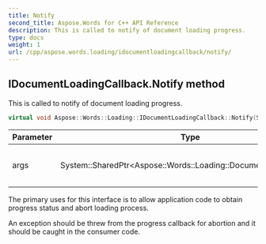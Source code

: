 ```yaml
---
title: Notify
second_title: Aspose.Words for C++ API Reference
description: This is called to notify of document loading progress.
type: docs
weight: 1
url: /cpp/aspose.words.loading/idocumentloadingcallback/notify/
---
```

## IDocumentLoadingCallback.Notify method


This is called to notify of document loading progress.

```cpp
virtual void Aspose::Words::Loading::IDocumentLoadingCallback::Notify(System::SharedPtr<Aspose::Words::Loading::DocumentLoadingArgs> args)=0
```


| Parameter | Type | Description |
| --- | --- | --- |
| args | System::SharedPtr\<Aspose::Words::Loading::DocumentLoadingArgs\> | An argument of the event. |

The primary uses for this interface is to allow application code to obtain progress status and abort loading process.

An exception should be threw from the progress callback for abortion and it should be caught in the consumer code.


